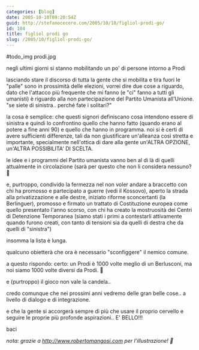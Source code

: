 ```yaml
---
categories: [blog]
date: 2005-10-10T09:20:54Z
guid: http://stefanocecere.com/2005/10/10/figliol-prodi-go/
id: 104
title: figliol prodi go
slug: /2005/10/figliol-prodi-go/
---
```


#todo_img prodi.jpg

negli ultimi giorni si stanno mobilitando un po' di persone intorno a Prodi

lasciando stare il discorso di tutta la gente che si mobilita e tira fuori le "palle" sono in prossimità delle elezioni, vorrei dire due cose a riguardo, dato che l'attacco più frequente che mi fanno (e "ci" fanno a tutti gli umanisti) è riguardo alla non partecipazione del Partito Umanista all'Unione. "se siete di sinistra.. perché fate i solitari?"

la cosa è semplice: che questi signori definiscano cosa intendono essere di sinistra e quindi lo confrontino quello che hanno fatto (quando erano al potere a fine anni 90) e quello che hanno in programma. noi si è certi di avere sufficienti differenze, tali da non giustificare un'alleanza così stretta e importante, specialmente nell'ottica di dare alla gente un'ALTRA OPZIONE, un'ALTRA POSSIBILITA' DI SCELTA.

le idee e i programmi del Partito umanista vanno ben al di là di quelli attualmente in circolazione (sarà per questo che non li considera nessuno? 🙂
  
e, purtroppo, condivido la fermezza nel non voler andare a braccetto con chi ha promosso e partecipato a guerre (vedi il Kossovo), aperto la strada alla privatizzazione e alle destre, iniziato riforme sconcertanti (la Berlinguer), promosso e firmato un trattato di Costituzione europea come quello presentato l'anno scorso, con chi ha creato la mostruosità dei Centri di Detenzione Temporanea (siamo stati i primi a contestarli attivamente quando furono creati, con tanto di tensioni sia da quelli di destra che da quelli di "sinistra")

insomma la lista è lunga.
  
qualcuno obietterà che ora è necessario "sconfiggere" il nemico comune.
  
a questo rispondo: certo: un Prodi è 1000 volte meglio di un Berlusconi, ma noi siamo 1000 volte diversi da Prodi. 🙂
  
e (purtroppo) il gioco non vale la candela..

credo comunque che nei prossimi anni vedremo delle gran belle cose.. a livello di dialogo e di integrazione.
  
e che la gente si accorgerà sempre di più che usare il proprio cervello e seguire le proprie più profonde aspirazioni.. E' BELLO!!!

baci

_nota: grazie a <http://www.robertomangosi.com> per l'illustrazione! 🙂_